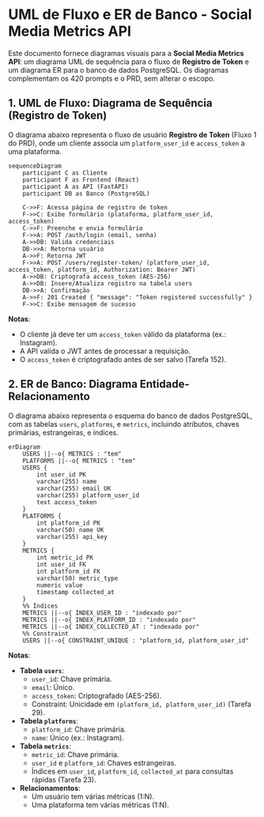 # UML de Fluxo e ER de Banco - Social Media Metrics API

Este documento fornece diagramas visuais para a **Social Media Metrics API**: um diagrama UML de sequência para o fluxo de **Registro de Token** e um diagrama ER para o banco de dados PostgreSQL. Os diagramas complementam os 420 prompts e o PRD, sem alterar o escopo.

## 1. UML de Fluxo: Diagrama de Sequência (Registro de Token)

O diagrama abaixo representa o fluxo de usuário **Registro de Token** (Fluxo 1 do PRD), onde um cliente associa um `platform_user_id` e `access_token` a uma plataforma.

```mermaid
sequenceDiagram
    participant C as Cliente
    participant F as Frontend (React)
    participant A as API (FastAPI)
    participant DB as Banco (PostgreSQL)

    C->>F: Acessa página de registro de token
    F->>C: Exibe formulário (plataforma, platform_user_id, access_token)
    C->>F: Preenche e envia formulário
    F->>A: POST /auth/login (email, senha)
    A->>DB: Valida credenciais
    DB->>A: Retorna usuário
    A->>F: Retorna JWT
    F->>A: POST /users/register-token/ (platform_user_id, access_token, platform_id, Authorization: Bearer JWT)
    A->>DB: Criptografa access_token (AES-256)
    A->>DB: Insere/Atualiza registro na tabela users
    DB->>A: Confirmação
    A->>F: 201 Created { "message": "Token registered successfully" }
    F->>C: Exibe mensagem de sucesso
```

**Notas**:
- O cliente já deve ter um `access_token` válido da plataforma (ex.: Instagram).
- A API valida o JWT antes de processar a requisição.
- O `access_token` é criptografado antes de ser salvo (Tarefa 152).

## 2. ER de Banco: Diagrama Entidade-Relacionamento

O diagrama abaixo representa o esquema do banco de dados PostgreSQL, com as tabelas `users`, `platforms`, e `metrics`, incluindo atributos, chaves primárias, estrangeiras, e índices.

```mermaid
erDiagram
    USERS ||--o{ METRICS : "tem"
    PLATFORMS ||--o{ METRICS : "tem"
    USERS {
        int user_id PK
        varchar(255) name
        varchar(255) email UK
        varchar(255) platform_user_id
        text access_token
    }
    PLATFORMS {
        int platform_id PK
        varchar(50) name UK
        varchar(255) api_key
    }
    METRICS {
        int metric_id PK
        int user_id FK
        int platform_id FK
        varchar(50) metric_type
        numeric value
        timestamp collected_at
    }
    %% Índices
    METRICS ||--o{ INDEX_USER_ID : "indexado por"
    METRICS ||--o{ INDEX_PLATFORM_ID : "indexado por"
    METRICS ||--o{ INDEX_COLLECTED_AT : "indexado por"
    %% Constraint
    USERS ||--o{ CONSTRAINT_UNIQUE : "platform_id, platform_user_id"
```

**Notas**:
- **Tabela `users`**:
  - `user_id`: Chave primária.
  - `email`: Único.
  - `access_token`: Criptografado (AES-256).
  - Constraint: Unicidade em `(platform_id, platform_user_id)` (Tarefa 29).
- **Tabela `platforms`**:
  - `platform_id`: Chave primária.
  - `name`: Único (ex.: Instagram).
- **Tabela `metrics`**:
  - `metric_id`: Chave primária.
  - `user_id` e `platform_id`: Chaves estrangeiras.
  - Índices em `user_id`, `platform_id`, `collected_at` para consultas rápidas (Tarefa 23).
- **Relacionamentos**:
  - Um usuário tem várias métricas (1:N).
  - Uma plataforma tem várias métricas (1:N).